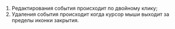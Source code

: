 1. Редактирования события происходит по двойному клику;
2. Удаления события происходит когда курсор мыши выходит за пределы иконки закрытия.
